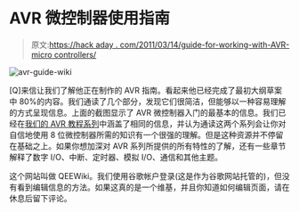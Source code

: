 # AVR 微控制器使用指南

> 原文:[https://hack aday . com/2011/03/14/guide-for-working-with-AVR-micro controllers/](https://hackaday.com/2011/03/14/guide-for-working-with-avr-microcontrollers/)

![](../Images/982338201e049221f7e30ad9de80771a.png "avr-guide-wiki")

[Q]来信让我们了解他正在制作的 AVR 指南。看起来他已经完成了最初大纲草案中 80%的内容。我们通读了几个部分，发现它们很简洁，但能够以一种容易理解的方式呈现信息。上面的截图显示了 AVR 微控制器入门的最基本的信息。我们已经在[我们的 AVR 教程系列](http://hackaday.com/2010/10/23/avr-programming-introduction/)中涵盖了相同的信息，并认为通读这两个系列会让你对自信地使用 8 位微控制器所需的知识有一个很强的理解。但是这种资源并不停留在基础之上。如果你想加深对 AVR 系列所提供的所有特性的了解，还有一些章节解释了数字 I/O、中断、定时器、模拟 I/O、通信和其他主题。

这个网站叫做 QEEWiki。我们使用谷歌帐户登录(这是作为谷歌网站托管的)，但没有看到编辑信息的方法。如果这真的是一个维基，并且你知道如何编辑页面，请在休息后留下评论。